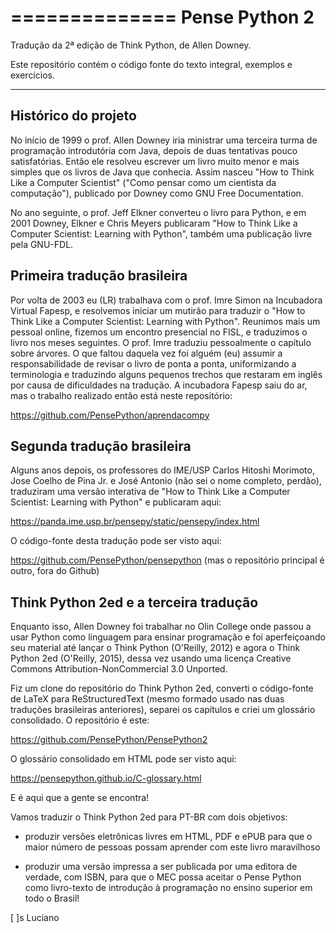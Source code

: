 ==============
Pense Python 2
==============

Tradução da 2ª edição de Think Python, de Allen Downey.

Este repositório contém o código fonte do texto integral, exemplos e exercícios.

--------------------
Histórico do projeto
--------------------

No início de 1999 o prof. Allen Downey iria ministrar uma terceira turma de programação introdutória com Java, depois de duas tentativas pouco satisfatórias. Então ele resolveu escrever um livro muito menor e mais simples que os livros de Java que conhecia. Assim nasceu "How to Think Like a Computer Scientist" ("Como pensar como um cientista da computação"), publicado por Downey como GNU Free Documentation.

No ano seguinte, o prof. Jeff Elkner converteu o livro para Python, e em 2001 Downey, Elkner e Chris Meyers publicaram "How to Think Like a Computer Scientist: Learning with Python", também uma publicação livre pela GNU-FDL.

Primeira tradução brasileira
----------------------------

Por volta de 2003 eu (LR) trabalhava com o prof. Imre Simon na Incubadora Virtual Fapesp, e resolvemos iniciar um mutirão para traduzir o "How to Think Like a Computer Scientist: Learning with Python". Reunimos mais um pessoal online, fizemos um encontro presencial no FISL, e traduzimos o livro nos meses seguintes. O prof. Imre traduziu pessoalmente o capítulo sobre árvores. O que faltou daquela vez foi alguém (eu) assumir a responsabilidade de revisar o livro de ponta a ponta, uniformizando a terminologia e traduzindo alguns pequenos trechos que restaram em inglês por causa de dificuldades na tradução. A incubadora Fapesp saiu do ar, mas o trabalho realizado então está neste repositório:

https://github.com/PensePython/aprendacompy

Segunda tradução brasileira
---------------------------

Alguns anos depois, os professores do IME/USP Carlos Hitoshi Morimoto, Jose Coelho de Pina Jr. e José Antonio (não sei o nome completo, perdão), traduziram uma versão interativa de "How to Think Like a Computer Scientist: Learning with Python" e publicaram aqui:

https://panda.ime.usp.br/pensepy/static/pensepy/index.html

O código-fonte desta tradução pode ser visto aqui:

https://github.com/PensePython/pensepython (mas o repositório principal é outro, fora do Github)

Think Python 2ed e a terceira tradução
--------------------------------------

Enquanto isso, Allen Downey foi trabalhar no Olin College onde passou a usar Python como linguagem para ensinar programação e foi aperfeiçoando seu material até lançar o Think Python (O'Reilly, 2012) e agora o Think Python 2ed (O'Reilly, 2015), dessa vez usando uma licença Creative Commons Attribution-NonCommercial 3.0 Unported.

Fiz um clone do repositório do Think Python 2ed, converti o código-fonte de LaTeX para ReStructuredText (mesmo formado usado nas duas traduções brasileiras anteriores), separei os capítulos e criei um glossário consolidado. O repositório é este:

https://github.com/PensePython/PensePython2

O glossário consolidado em HTML pode ser visto aqui:

https://pensepython.github.io/C-glossary.html

E é aqui que a gente se encontra!

Vamos traduzir o Think Python 2ed para PT-BR com dois objetivos:

* produzir versões eletrônicas livres em HTML, PDF e ePUB para que o maior número de pessoas possam aprender com este livro maravilhoso

* produzir uma versão impressa a ser publicada por uma editora de verdade, com ISBN, para que o MEC possa aceitar o Pense Python como livro-texto de introdução à programação no ensino superior em todo o Brasil!

[ ]s
Luciano
